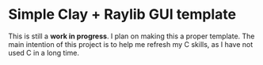 # Simple Clay + Raylib GUI template

This is still a **work in progress**. I plan on making this a proper template. The main intention of this project is to help me refresh my C skills, as I have not used C in a long time.
